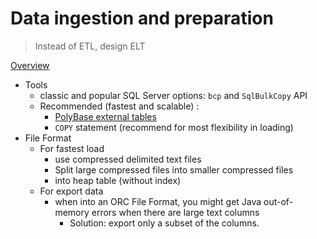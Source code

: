 # Data ingestion and preparation
> Instead of ETL, design ELT

[Overview](https://learn.microsoft.com/en-us/azure/synapse-analytics/sql-data-warehouse/design-elt-data-loading?context=%2Fazure%2Fsynapse-analytics%2Fcontext%2Fcontext)
- Tools
  - classic and popular SQL Server options: `bcp` and `SqlBulkCopy` API
  - Recommended (fastest and scalable) :
    -  [PolyBase external tables](https://github.com/davidkhala/database/blob/main/mssql/polybase.md)
    -  `COPY` statement (recommend for most flexibility in loading)
- File Format
  - For fastest load
    - use compressed delimited text files
    - Split large compressed files into smaller compressed files
    - into heap table (without index)
  - For export data
    - when into an ORC File Format, you might get Java out-of-memory errors when there are large text columns
      - Solution: export only a subset of the columns.
